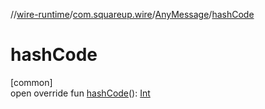 //[wire-runtime](../../../index.md)/[com.squareup.wire](../index.md)/[AnyMessage](index.md)/[hashCode](hash-code.md)

# hashCode

[common]\
open override fun [hashCode](hash-code.md)(): [Int](https://kotlinlang.org/api/latest/jvm/stdlib/kotlin/-int/index.html)
